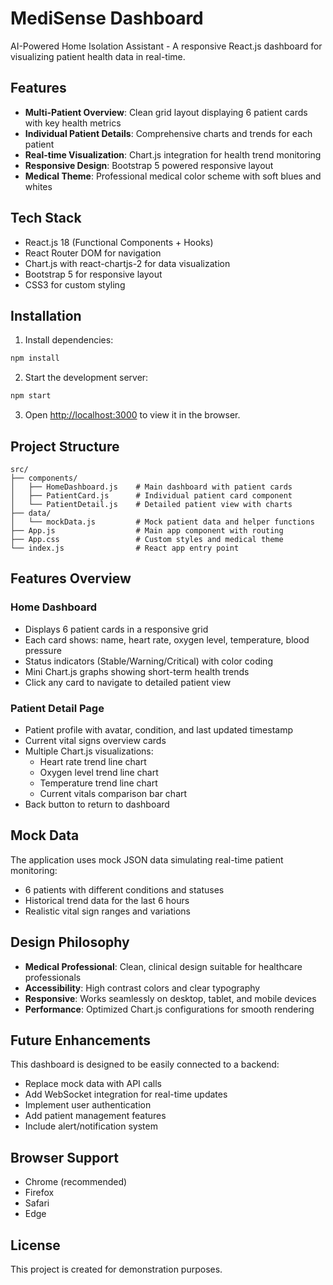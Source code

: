 # MediSense Dashboard

AI-Powered Home Isolation Assistant - A responsive React.js dashboard for visualizing patient health data in real-time.

## Features

- **Multi-Patient Overview**: Clean grid layout displaying 6 patient cards with key health metrics
- **Individual Patient Details**: Comprehensive charts and trends for each patient
- **Real-time Visualization**: Chart.js integration for health trend monitoring
- **Responsive Design**: Bootstrap 5 powered responsive layout
- **Medical Theme**: Professional medical color scheme with soft blues and whites

## Tech Stack

- React.js 18 (Functional Components + Hooks)
- React Router DOM for navigation
- Chart.js with react-chartjs-2 for data visualization
- Bootstrap 5 for responsive layout
- CSS3 for custom styling

## Installation

1. Install dependencies:
```bash
npm install
```

2. Start the development server:
```bash
npm start
```

3. Open [http://localhost:3000](http://localhost:3000) to view it in the browser.

## Project Structure

```
src/
├── components/
│   ├── HomeDashboard.js    # Main dashboard with patient cards
│   ├── PatientCard.js      # Individual patient card component
│   └── PatientDetail.js    # Detailed patient view with charts
├── data/
│   └── mockData.js         # Mock patient data and helper functions
├── App.js                  # Main app component with routing
├── App.css                 # Custom styles and medical theme
└── index.js                # React app entry point
```

## Features Overview

### Home Dashboard
- Displays 6 patient cards in a responsive grid
- Each card shows: name, heart rate, oxygen level, temperature, blood pressure
- Status indicators (Stable/Warning/Critical) with color coding
- Mini Chart.js graphs showing short-term health trends
- Click any card to navigate to detailed patient view

### Patient Detail Page
- Patient profile with avatar, condition, and last updated timestamp
- Current vital signs overview cards
- Multiple Chart.js visualizations:
  - Heart rate trend line chart
  - Oxygen level trend line chart
  - Temperature trend line chart
  - Current vitals comparison bar chart
- Back button to return to dashboard

## Mock Data

The application uses mock JSON data simulating real-time patient monitoring:
- 6 patients with different conditions and statuses
- Historical trend data for the last 6 hours
- Realistic vital sign ranges and variations

## Design Philosophy

- **Medical Professional**: Clean, clinical design suitable for healthcare professionals
- **Accessibility**: High contrast colors and clear typography
- **Responsive**: Works seamlessly on desktop, tablet, and mobile devices
- **Performance**: Optimized Chart.js configurations for smooth rendering

## Future Enhancements

This dashboard is designed to be easily connected to a backend:
- Replace mock data with API calls
- Add WebSocket integration for real-time updates
- Implement user authentication
- Add patient management features
- Include alert/notification system

## Browser Support

- Chrome (recommended)
- Firefox
- Safari
- Edge

## License

This project is created for demonstration purposes.
